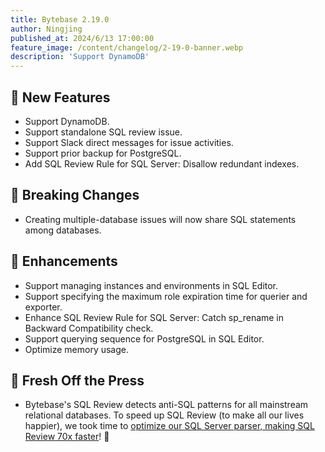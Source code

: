 ```yaml
---
title: Bytebase 2.19.0
author: Ningjing
published_at: 2024/6/13 17:00:00
feature_image: /content/changelog/2-19-0-banner.webp
description: 'Support DynamoDB'
---
```


## 🚀 New Features

- Support DynamoDB.
- Support standalone SQL review issue.
- Support Slack direct messages for issue activities.
- Support prior backup for PostgreSQL.
- Add SQL Review Rule for SQL Server: Disallow redundant indexes.

## 🔔 Breaking Changes

- Creating multiple-database issues will now share SQL statements among databases.
  
## 🎄 Enhancements

- Support managing instances and environments in SQL Editor.
- Support specifying the maximum role expiration time for querier and exporter.
- Enhance SQL Review Rule for SQL Server: Catch sp_rename in Backward Compatibility check.
- Support querying sequence for PostgreSQL in SQL Editor.
- Optimize memory usage.

## 📰 Fresh Off the Press

- Bytebase's SQL Review detects anti-SQL patterns for all mainstream relational databases. To speed up SQL Review (to make all our lives happier), we took time to [optimize our SQL Server parser, making SQL Review 70x faster](/blog/how-we-improved-sql-parser-speed-70x/)! 🚀

<IncludeBlock url="/docs/get-started/install/install-upgrade"></IncludeBlock>
